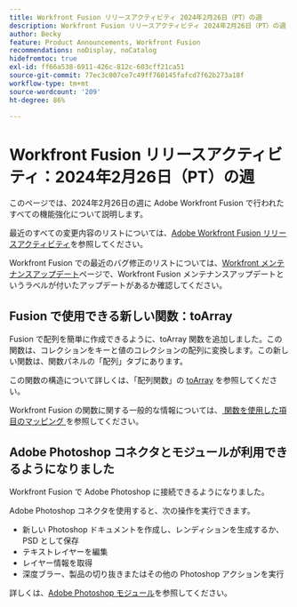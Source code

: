 ```yaml
---
title: Workfront Fusion リリースアクティビティ 2024年2月26日（PT）の週
description: Workfront Fusion リリースアクティビティ 2024年2月26日（PT）の週
author: Becky
feature: Product Announcements, Workfront Fusion
recommendations: noDisplay, noCatalog
hidefromtoc: true
exl-id: ff66a538-6911-426c-812c-603cff21ca51
source-git-commit: 77ec3c007ce7c49ff760145fafcd7f62b273a18f
workflow-type: tm+mt
source-wordcount: '209'
ht-degree: 86%

---
```


# Workfront Fusion リリースアクティビティ：2024年2月26日（PT）の週

このページでは、2024年2月26日の週に Adobe Workfront Fusion で行われたすべての機能強化について説明します。

最近のすべての変更内容のリストについては、[Adobe Workfront Fusion リリースアクティビティ](/help/workfront-fusion/fusion-product-releases/fusion-release-activity.md)を参照してください。

Workfront Fusion での最近のバグ修正のリストについては、[Workfront メンテナンスアップデート](https://experienceleague.adobe.com/docs/workfront-known-issues/releases/current-updates.html?lang=ja)ページで、Workfront Fusion メンテナンスアップデートというラベルが付いたアップデートがあるか確認してください。

## Fusion で使用できる新しい関数：toArray

Fusion で配列を簡単に作成できるように、toArray 関数を追加しました。この関数は、コレクションをキーと値のコレクションの配列に変換します。この新しい関数は、関数パネルの「配列」タブにあります。

この関数の構造について詳しくは、「配列関数」の [toArray](/help/workfront-fusion/references/mapping-panel/functions/array-functions.md#toarray) を参照してください。

Workfront Fusion の関数に関する一般的な情報については、[ 関数を使用した項目のマッピング ](/help/workfront-fusion/create-scenarios/map-data/map-using-functions.md) を参照してください。

## Adobe Photoshop コネクタとモジュールが利用できるようになりました

Workfront Fusion で Adobe Photoshop に接続できるようになりました。

Adobe Photoshop コネクタを使用すると、次の操作を実行できます。

* 新しい Photoshop ドキュメントを作成し、レンディションを生成するか、PSD として保存
* テキストレイヤーを編集
* レイヤー情報を取得
* 深度ブラー、製品の切り抜きまたはその他の Photoshop アクションを実行

詳しくは、[Adobe Photoshop モジュール](/help/workfront-fusion/references/apps-and-modules/adobe-connectors/adobe-photoshop-modules.md)を参照してください。
